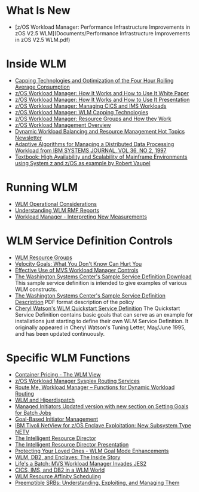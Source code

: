 What Is New
===========
* [z/OS Workload Manager: Performance Infrastructure Improvements in zOS V2.5 WLM](Documents/Performance Infrastructure Improvements in zOS V2.5 WLM.pdf)

Inside WLM
==========
* [Capping Technologies and Optimization of the Four Hour Rolling Average Consumption](Documents/Capping_Technologies_and_4HRA_Optimization_2016.pdf)
* [z/OS Workload Manager: How It Works and How to Use It White Paper](Documents/zWLM_V2.pdf)
* [z/OS Workload Manager: How It Works and How to Use It Presentation](Documents/WLM_How_it_works_presentation.pdf)
* [z/OS Workload Manager: Managing CICS and IMS Workloads](Documents/WLMCICS.pdf)
* [z/OS Workload Manager: WLM Capping Technologies](Documents/WLMCap.pdf)
* [z/OS Workload Manager: Resource Groups and How they Work](Documents/WLMResGroups.pdf)
* [z/OS Workload Management Overview](Documents/WLMwscgoals.pdf)
* [Dynamic Workload Balancing and Resource Management Hot Topics Newsletter](Documents/WLMhottopics.pdf)
* [Adaptive Algorithms for Managing a Distributed Data Processing Workload from IBM SYSTEMS JOURNAL, VOL 36, NO 2, 1997](Documents/WLM05387188.pdf)
* [Textbook: High Availability and Scalability of Mainframe Environments using System z and z/OS as example
by Robert Vaupel](http://digbib.ubka.uni-karlsruhe.de/volltexte/1000034624)

Running WLM
===========
* [WLM Operational Considerations](Documents/WLMwscops.pdf)
* [Understanding WLM RMF Reports](Documents/WLMwscrmf.pdf)
* [Workload Manager - Interpreting New Measurements](Documents/WLMmeasurements.pdf)

WLM Service Definition Controls
===============================
* [WLM Resource Groups](Documents/WLMwscrg.pdf)
* [Velocity Goals: What You Don't Know Can Hurt You](Documents/WLMvelocity.pdf)
* [Effective Use of MVS Workload Manager Controls](Documents/WLMcmg95.pdf)
* [The Washington Systems Center's Sample Service Definition Download](Samples/wlmsamp.bin) This sample service definition is intended to give examples of various WLM constructs.
* [The Washington Systems Center's Sample Service Definition Description](Documents/WLMDEF_Sample_WLM_Service_Definition.pdf) PDF format description of the policy
* [Cheryl Watson's WLM Quickstart Service Definition](http://www.watsonwalker.com/quickst.html) The Quickstart Service Definition contains basic goals that can serve as an example for installations just starting to define their own WLM Service Definition. It originally appeared in Cheryl Watson's Tuning Letter, May/June 1995, and has been updated continuously.


Specific WLM Functions
======================
* [Container Pricing - The WLM View](Documents/Container_Pricing_The_WLM_View.pdf)
* [z/OS Workload Manager Sysplex Routing Services](Documents/WLMroutingservices.pdf)
* [Route Me, Workload Manager – Functions for Dynamic Workload Routing](Documents/Route%20Me%2C%20Workload%20Manager.pdf)
* [WLM and Hiperdispatch](Documents/WLMhiperdispatch.pdf)
* [Managed Initiators Updated version with new section on Setting Goals for Batch Jobs](Documents/WLMinits.pdf)
* [Goal-Based Initiator Management](Documents/WLMcmgbatch.pdf)
* [IBM Tivoli NetView for z/OS Enclave Exploitation: New Subsystem Type NETV](Documents/WLMnetv.pdf)
* [The Intelligent Resource Director](Documents/WLMird.pdf)
* [The Intelligent Resource Director Presentation](Documents/WLMird2.pdf)
* [Protecting Your Loved Ones - WLM Goal Mode Enhancements](Documents/WLMgmi.pdf)
* [WLM, DB2, and Enclaves: The Inside Story](Documents/WLMwdenc.pdf)
* [Life's a Batch: MVS Workload Manager Invades JES2](Documents/WLMwlmbt.pdf)
* [CICS, IMS, and DB2 in a WLM World](Documents/WLMcid.pdf)
* [WLM Resource Affinity Scheduling](Documents/WLMresource.pdf)
* [Preemptible SRBs: Understanding, Exploiting, and Managing Them](Documents/WLMpresrb.pdf)
